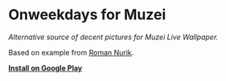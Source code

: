 # Onweekdays for Muzei

*Alternative source of decent pictures for Muzei Live Wallpaper.*

Based on example from [Roman Nurik](https://github.com/romannurik/muzei/).

**[Install on Google Play](https://play.google.com/store/apps/details?id=cz.ulmus.muzei.onweekdays)**

